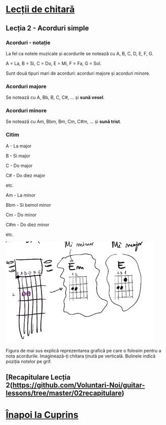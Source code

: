 # [Lecții de chitară](https://github.com/Voluntari-Noi/guitar-lessons)

## Lecția 2 - Acorduri simple

### Acorduri - notație

La fel ca notele muzicale și acordurile se notează cu A, B, C, D, E, F, G.

A = La, B = Si, C = Do, E = Mi, F = Fa, G = Sol.

Sunt două tipuri mari de acorduri: acorduri majore și acorduri minore.

### Acorduri majore

Se notează cu A, Bb, B, C, C#, ... și **sună vesel**.

### Acorduri minore

Se notează cu Am, Bbm, Bm, Cm, C#m, ... și **sună trist**.

### Citim

A - La major

B - Si major

C - Do major

C# - Do diez major

etc.

Am - La minor

Bbm - Si bemol minor

Cm -  Do minor

C#m - Do diez minor

etc.

![acorduri](https://raw.githubusercontent.com/Voluntari-Noi/guitar-lessons/master/02/lectia-2-01.png)

Figura de mai sus explică reprezentarea grafică pe care o folosim pentru a nota acordurile. Imaginează-ți chitara ținută pe verticală. Bulinele indică poziția notelor pe grif. 

## [Recapitulare Lecția 2(https://github.com/Voluntari-Noi/guitar-lessons/tree/master/02recapitulare)

# [Înapoi la Cuprins](https://github.com/Voluntari-Noi/guitar-lessons)
